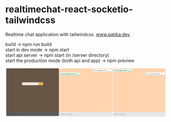 # realtimechat-react-socketio-tailwindcss
Realtime chat application with tailwindcss.
 www.patika.dev

build -> npm run build </br>
start in dev mode -> npm start </br>
start api server -> npm start (in /server directory) </br>
start the production mode (both api and app) -> npm preview </br>


 <img src="/public/chat.png" width="max" title="hover text">
